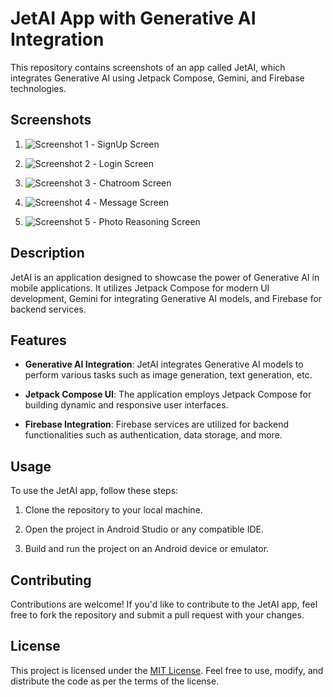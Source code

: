 # JetAI App with Generative AI Integration

This repository contains screenshots of an app called JetAI, which integrates Generative AI using Jetpack Compose, Gemini, and Firebase technologies.

## Screenshots

1. ![Screenshot 1](app/src/main/java/hoods/screenshots/Screenshot_20240113-153528.jpg) - SignUp Screen
   
2. ![Screenshot 2](app/src/main/java/hoods/screenshots/Screenshot_20240113-153542.jpg) - Login Screen
   
3. ![Screenshot 3](app/src/main/java/hoods/screenshots/Screenshot_20240113-153639.jpg) - Chatroom Screen
   
4. ![Screenshot 4](app/src/main/java/hoods/screenshots/Screenshot_20240113-153855.jpg) - Message Screen
   
5. ![Screenshot 5](app/src/main/java/hoods/screenshots/Screenshot_20240113-154202.jpg) - Photo Reasoning Screen

## Description

JetAI is an application designed to showcase the power of Generative AI in mobile applications. It utilizes Jetpack Compose for modern UI development, Gemini for integrating Generative AI models, and Firebase for backend services.

## Features

- **Generative AI Integration**: JetAI integrates Generative AI models to perform various tasks such as image generation, text generation, etc.
  
- **Jetpack Compose UI**: The application employs Jetpack Compose for building dynamic and responsive user interfaces.
  
- **Firebase Integration**: Firebase services are utilized for backend functionalities such as authentication, data storage, and more.

## Usage

To use the JetAI app, follow these steps:

1. Clone the repository to your local machine.
   
2. Open the project in Android Studio or any compatible IDE.
   
3. Build and run the project on an Android device or emulator.

## Contributing

Contributions are welcome! If you'd like to contribute to the JetAI app, feel free to fork the repository and submit a pull request with your changes.

## License

This project is licensed under the [MIT License](LICENSE). Feel free to use, modify, and distribute the code as per the terms of the license.



